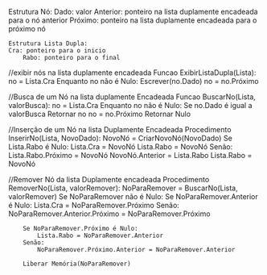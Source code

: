 Estrutura Nó:
    Dado: valor
    Anterior: ponteiro na lista duplamente encadeada para o nó anterior
    Próximo: ponteiro na lista duplamente encadeada para o próximo nó

    Estrutura Lista Dupla:
    Cra: ponteiro para o inicio
        Rabo: ponteiro para o final

//exibir nós na lista duplamente encadeada
Funcao ExibirListaDupla(Lista):
    no = Lista.Cra
    Enquanto no não é Nulo:
        Escrever(no.Dado)
        no = no.Próximo

//Busca de um Nó na lista duplamente Encadeada
Funcao BuscarNo(Lista, valorBusca):
    no = Lista.Cra
    Enquanto no não é Nulo:
        Se no.Dado é igual a valorBusca
            Retornar no
        no = no.Próximo
    Retornar Nulo

//Inserção de um Nó na lista Duplamente Encadeada
Procedimento InserirNo(Lista, NovoDado):
    NovoNó = CriarNovoNó(NovoDado)
    Se Lista.Rabo é Nulo:
        Lista.Cra = NovoNó
        Lista.Rabo = NovoNó
    Senão:
        Lista.Rabo.Próximo = NovoNó
        NovoNó.Anterior = Lista.Rabo
        Lista.Rabo = NovoNó

//Remover Nó da lista Duplamente encadeada
Procedimento RemoverNo(Lista, valorRemover):
    NoParaRemover = BuscarNo(Lista, valorRemover)
    Se NoParaRemover não é Nulo:
        Se NoParaRemover.Anterior é Nulo:
            Lista.Cra = NoParaRemover.Próximo
        Senão:
            NoParaRemover.Anterior.Próximo = NoParaRemover.Próximo

        Se NoParaRemover.Próximo é Nulo:
            Lista.Rabo = NoParaRemover.Anterior
        Senão:
            NoParaRemover.Próximo.Anterior = NoParaRemover.Anterior

        Liberar Memória(NoParaRemover)